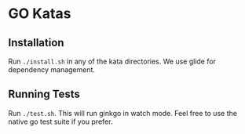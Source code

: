 # GO Katas

## Installation

Run `./install.sh` in any of the kata directories. We use glide for dependency
management.

## Running Tests

Run `./test.sh`.  This will run ginkgo in watch mode. Feel free
to use the native go test suite if you prefer.